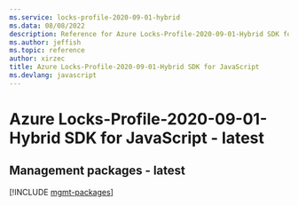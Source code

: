 ```yaml
---
ms.service: locks-profile-2020-09-01-hybrid
ms.data: 08/08/2022
description: Reference for Azure Locks-Profile-2020-09-01-Hybrid SDK for JavaScript
ms.author: jeffish
ms.topic: reference
author: xirzec
title: Azure Locks-Profile-2020-09-01-Hybrid SDK for JavaScript
ms.devlang: javascript
---
```

# Azure Locks-Profile-2020-09-01-Hybrid SDK for JavaScript - latest

## Management packages - latest
[!INCLUDE [mgmt-packages](locks-profile-2020-09-01-hybrid-mgmt-index.md)]